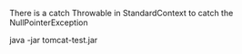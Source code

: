 There is a catch Throwable in StandardContext to catch the NullPointerException

java -jar tomcat-test.jar
